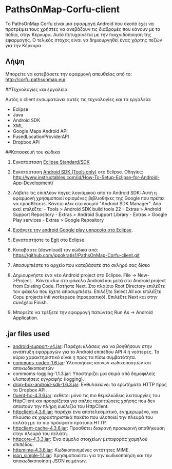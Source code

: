 # PathsOnMap-Corfu-client
 Το PathsOnMap Corfu είναι μια εφαρμογή Android που σκοπό έχει να προτρέψει τους χρήστες να ανεβάζουν τις διαδρομές που κάνουν με τα πόδια, στην Κέρκυρα. Αυτό πετυχαίνεται με την παιχνιδοποίηση της εφαρμογής. Ο τελικός στόχος είναι να δημιουργηθεί ένας χάρτης πεζών για την Κέρκυρα.

## Λήψη ##
Μπορείτε να κατεβάσετε την εφαρμογή απευθείας από το: http://corfu.pathsonmap.eu/

##Τεχνολογίες και εργαλεία 

Αυτός ο client ενσωματώνει αυτές τις τεχνολογίες και τα εργαλεία:

 - Eclipse
 - Java
 - Android SDK
 - XML
 - Google Maps Android API
 - FusedLocationProviderAPI
 - Dropbox API

##Κατασκευή του κώδικα

 1. Εγκατάσταση [Eclipse Standard/SDK](https://eclipse.org/downloads/)
 2. Εγκατάσταση [Android SDK (Tools only)](http://developer.android.com/sdk/index.html) στο Eclipse. Οδηγίες: http://www.instructables.com/id/How-To-Setup-Eclipse-for-Android-App-Development/
 3.  Λάβετε τις επιπλέον πηγές λογισμικού από το Android SDK: Αυτή η εφαρμογή χρησιμοποιεί ορισμένες βιβλιοθήκες της Google που πρέπει να προσθέσετε. Κάνετε κλικ στο κουμπί "Android SDK Manager". Από εκεί επιλέξτε: 
    -  Tools > Android SDK build tools 22
    - Extras > Android Support Repository 
    - Extras > Android Support Library 
    - Extras > Google Play services 
    - Extras > Google Repository 
 
 4. [Εισάγετε την android Google play υπηρεσία στο Eclipse](https://www.youtube.com/watch?v=f8rf1VJ6RWM).
 5. Εγκαταστήστε το [Egit](https://marketplace.eclipse.org/content/egit-git-team-provider) στο Eclipse. 
 6. Καταβάστε (download) τον κώδικα από: 
 https://github.com/ippokratis1/PathsOnMap-Corfu-client.git 
 7.  Αποσυμπιέστε το αρχείο που κατεβάσατε στο σκληρό σας δίσκο
 8. Δημιουργήστε ένα νέο Android project στο Eclipse. File -> New->Project... Κάντε κλικ στο φάκελο Android και μετά στο Android project from Existing Code. Πατήστε Next. Στο πλαίσιο Root Directory επιλέξτε τον φάκελο που έχετε αποσυμπιέσει. Επιλέξτε Select All και επιλέξτε Copu projects inti workspace (προεραιτικό). Επιλέξτε Next και στην συνέχεια Finish.
 9. Μπορείτε να τρέξετε την εφαρμογή πατώντας Run As -> Android Application.

## .jar files used ##

 - [android-support-v4.jar](http://developer.android.com/reference/android/support/v4/app/package-summary.html): Παρέχει κλάσεις για να βοηθήσουν στην ανάπτυξη εφαρμογών για το Android επιπέδου API 4 ή νεότερες. Το κύριο χαρακτηριστικό είναι η προς τα πίσω συμβατότητα.
 - [commons-codec-1.6.jar](https://commons.apache.org/proper/commons-codec/): Υλοποιήσεις κοινών κωδικοποιητών και αποκωδικοποιητών
 - commoms-logging-1.1.3.jar: Υποστηρίζει μια σειρά από δημοφιλείς υλοποιήσεις εγγραφής (logging).
 - [drop-box-android-sdk-1.6.3.jar](https://www.dropbox.com/developers/core/sdks/android): Ενθυλακώνει τα ερωτήματα HTTP προς το Dropbox API.
 - [fluent-hc-4.3.6.jar](https://hc.apache.org/httpcomponents-client-ga/tutorial/html/fluent.html):  εκθέτει μόνο τις πιο θεμελιώδεις λειτουργίες του HttpClient και προορίζεται για απλές περιπτώσεις χρήσης που δεν απαιτούν την πλήρη ευελιξία του HttpClient.
 - [httpclient-4.3.6.jar:](https://hc.apache.org/httpcomponents-client-ga/) παρέχει ένα αποτελεσματικό, ενημερωμένο, και πλούσιο σε χαρακτηριστικά πακέτο που υλοποιεί την πλευρά του πελάτη με τα πιο πρόσφατα πρότυπα HTTP.
 - [httpclient-cache-4.3.6.jar](http://hc.apache.org/httpcomponents-client-ga/httpclient-cache/apidocs/org/apache/http/impl/client/cache/CachingHttpClient.html): Προσθέτει διαφανή προσωρινή αποθήκευση στην πλευρά του πελάτη.
 - [httpcore-4.3.3.jar](https://hc.apache.org/httpcomponents-core-dev/): Ένα σύμολο στοιχείων μεταφοράς χαμηλού επιπέδου.
 - [httpmime-4.3.6.jar](https://hc.apache.org/httpcomponents-client-ga/httpmime/dependency-info.html):  Κωδικοποιημένες οντότητες MIME.
 - [json_simple-1.1.jar](https://code.google.com/p/json-simple/): Χρησιμοποιείται για την κωδικοποίηση και την αποκωδικοποίηση JSON κειμένων.

